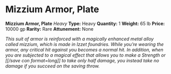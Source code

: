 # Mizzium Armor, Plate

**Mizzium Armor, Plate**
_Heavy_
**Type:** Heavy
**Quantity:** 1
**Weight:** 65 lb
**Price:** 10000 gp
**Rarity:** Rare
**Attunement:** None

*This suit of armor is reinforced with a magically enhanced metal alloy called mizzium, which is made in Izzet foundries. While you’re wearing the armor, any critical hit against you becomes a normal hit. In addition, when you are subjected to a magical effect that allows you to make a Strength or [[/save con format=long]] to take only half damage, you instead take no damage if you succeed on the saving throw.*
